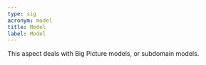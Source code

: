 ```yaml
---
type: sig
acronym: model
title: Model
label: Model
---
```


This aspect deals with Big Picture models, or subdomain models. 